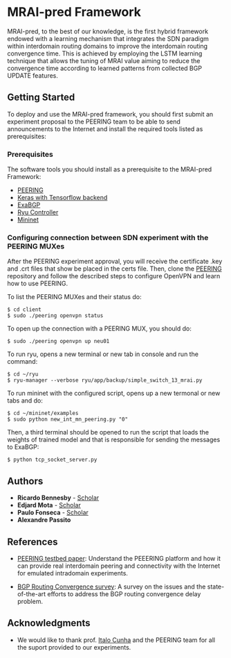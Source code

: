 # MRAI-pred Framework

MRAI-pred, to the best of our knowledge, is the first hybrid framework endowed with a learning mechanism that integrates the SDN paradigm within interdomain routing domains to improve the interdomain routing convergence time. This is achieved by  employing the LSTM learning technique that allows the tuning of MRAI value aiming to reduce the convergence time according to learned patterns from collected BGP UPDATE features.

## Getting Started

To deploy and use the MRAI-pred framework, you should first submit an experiment proposal to the PEERING team to be able to send announcements to the Internet and install the required tools listed as prerequisites: 

### Prerequisites

The software tools you should install as a prerequisite to the MRAI-pred Framework:

* [PEERING](https://peering.usc.edu/)
* [Keras with Tensorflow backend](https://www.pyimagesearch.com/2016/11/14/installing-keras-with-tensorflow-backend/)
* [ExaBGP](https://github.com/Exa-Networks/exabgp)
* [Ryu Controller](https://osrg.github.io/ryu/)
* [Mininet](http://mininet.org/download/)

### Configuring connection between SDN experiment with the PEERING MUXes
After the PEERING experiment approval, you will receive the certificate .key and .crt files that show be placed in the certs file. Then, clone the [PEERING](https://github.com/PEERINGTestbed/client#peering-account-setup) repository and follow the described steps to configure OpenVPN and learn how to use PEERING.  

To list the PEERING MUXes and their status do:

```console
$ cd client
$ sudo ./peering openvpn status
```

To open up the connection with a PEERING MUX, you should do:

```console
$ sudo ./peering openvpn up neu01
```

To run ryu, opens a new terminal or new tab in console and run the command:

```console
$ cd ~/ryu
$ ryu-manager --verbose ryu/app/backup/simple_switch_13_mrai.py
```

To run mininet with the configured script, opens up a new termonal or new tabs and do:

```console
$ cd ~/mininet/examples
$ sudo python new_int_mn_peering.py "0"
```

Then, a third terminal should be opened to run the script that loads the weights of trained model and that is responsible for sending the messages to ExaBGP:

```console
$ python tcp_socket_server.py
```


## Authors

* **Ricardo Bennesby** - [Scholar](https://scholar.google.com.br/citations?user=WZtAvu8AAAAJ&hl=pt-BR/)
* **Edjard Mota** - [Scholar](https://scholar.google.com.br/citations?user=7WhE5ucAAAAJ&hl=pt-BR)
* **Paulo Fonseca** - [Scholar](https://scholar.google.com.br/citations?user=e-w1zY4AAAAJ&hl=pt-BR)
* **Alexandre Passito** 

## References

- [PEERING testbed paper](http://conferences.sigcomm.org/hotnets/2014/papers/hotnets-XIII-final159.pdf): Understand the PEEERING platform and how it can provide real interdomain peering and connectivity with the Internet for emulated intradomain experiments.

- [BGP Routing Convergence survey](https://ieeexplore.ieee.org/document/7964680): A survey on the issues and the state-of-the-art efforts to address the BGP routing convergence delay problem. 

## Acknowledgments

* We would like to thank prof. [Italo Cunha](https://scholar.google.com.br/citations?user=bTAky1EAAAAJ&hl=pt-BR) and the PEERING team for all the suport provided to our experiments. 

